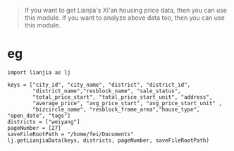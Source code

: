 > If you want to get Lianjia's Xi'an housing price data, then you can use this module.
> If you want to analyze above data too, then you can use this module.
# eg
```
import lianjia as lj

keys = ["city_id", "city_name", "district", "district_id", 
        "district_name","resblock_name", "sale_status", 
        "total_price_start", "total_price_start_unit", "address",
        "average_price", "avg_price_start", "avg_price_start_unit" ,
        "bizcircle_name", "resblock_frame_area","house_type", "open_date", "tags"]
districts = ["weiyang"]
pageNumber = [27]
saveFileRootPath = "/home/fei/Documents"
lj.getLianjiaData(keys, districts, pageNumber, saveFileRootPath)
```
